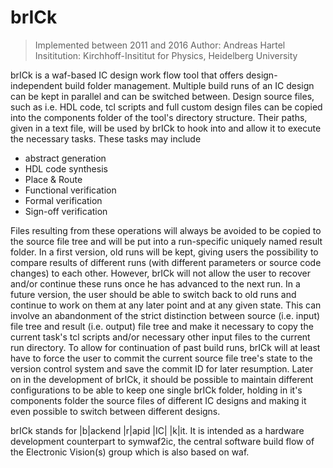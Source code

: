 ﻿# brICk #

> Implemented between 2011 and 2016
> Author: Andreas Hartel
> Insititution: Kirchhoff-Insititut for Physics, Heidelberg University

brICk is a waf-based IC design work flow tool that offers design-independent build folder management. Multiple build runs of an IC design can be kept in parallel and can be switched between. Design source files, such as i.e. HDL code, tcl scripts and full custom design files can be copied into the components folder of the tool's directory structure. Their paths, given in a text file, will be used by brICk to hook into and allow it to execute the necessary tasks. These tasks may include

* abstract generation
* HDL code synthesis
* Place & Route
* Functional verification
* Formal verification
* Sign-off verification

Files resulting from these operations will always be avoided to be copied to the source file tree and will be put into a run-specific uniquely named result folder. In a first version, old runs will be kept, giving users the possibility to compare results of different runs (with different parameters or source code changes) to each other. However, brICk will not allow the user to recover and/or continue these runs once he has advanced to the next run.
In a future version, the user should be able to switch back to old runs and continue to work on them at any later point and at any given state. This can involve an abandonment of the strict distinction between source (i.e. input) file tree and result (i.e. output) file tree and make it necessary to copy the current task's tcl scripts and/or necessary other input files to the current run directory. To allow for continuation of past build runs, brICk will at least have to force the user to commit the current source file tree's state to the version control system and save the commit ID for later resumption.
Later on in the development of brICk, it should be possible to maintain different configurations to be able to keep one single brICk folder, holding in it's components folder the source files of different IC designs and making it even possible to switch between different designs.

brICk stands for |b|ackend |r|apid |IC| |k|it. It is intended as a hardware development counterpart to symwaf2ic, the central software build flow of the Electronic Vision(s) group which is also based on waf.

